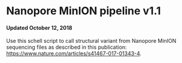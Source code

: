# Nanopore MinION pipeline v1.1
#### Updated October 12, 2018
Use this schell script to call structural variant from Nanopore MinION sequencing files as described in this publication:  https://www.nature.com/articles/s41467-017-01343-4.


